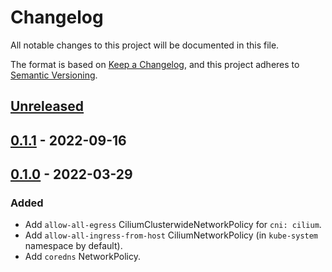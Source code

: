 # Changelog

All notable changes to this project will be documented in this file.

The format is based on [Keep a Changelog](https://keepachangelog.com/en/1.0.0/),
and this project adheres to [Semantic Versioning](https://semver.org/spec/v2.0.0.html).

## [Unreleased]

## [0.1.1] - 2022-09-16

## [0.1.0] - 2022-03-29

### Added

- Add `allow-all-egress` CiliumClusterwideNetworkPolicy for `cni: cilium`.
- Add `allow-all-ingress-from-host` CiliumNetworkPolicy (in `kube-system` namespace by default).
- Add `coredns` NetworkPolicy.

[Unreleased]: https://github.com/giantswarm/cluster-resources-app/compare/v0.1.1...HEAD
[0.1.1]: https://github.com/giantswarm/cluster-resources-app/compare/v0.1.0...v0.1.1
[0.1.0]: https://github.com/giantswarm/cluster-resources-app/releases/tag/v0.1.0
